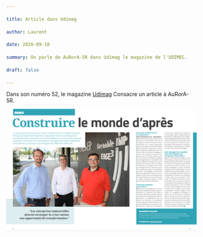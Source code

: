 ```yaml
---

title: Article dans Udimag

author: Laurent

date: 2020-09-10

summary: On parle de AuRorA-5R dans Udimag le magazine de l'UDIMEC.

draft: false

---
```


Dans son numéro 52, le magazine [Udimag](https://www.google.com/url?q=https://www.udimec.fr/sites/default/files/udimag_52_planche_bd.pdf&sa=D&ust=1611224017426000&usg=AOvVaw0YC0tEUr8rg43maPVd8RCN) Consacre un article à AuRorA-5R.

![](images/image1.png)

